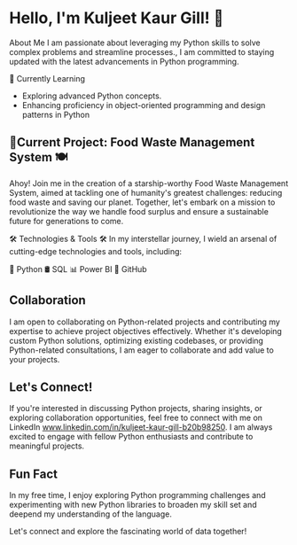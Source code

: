 # Hello, I'm Kuljeet Kaur Gill! 👋

About Me
I am passionate about leveraging my Python skills to solve complex problems and streamline processes., I am committed to staying updated with the latest advancements in Python programming.

 🌱 Currently Learning
- Exploring advanced Python concepts.
- Enhancing proficiency in object-oriented programming and design patterns in Python

## 💼Current Project: Food Waste Management System 🍽️
Ahoy! Join me in the creation of a starship-worthy Food Waste Management System, aimed at tackling one of humanity's greatest challenges: reducing food waste and saving our planet. Together, let's embark on a mission to revolutionize the way we handle food surplus and ensure a sustainable future for generations to come.

🛠️ Technologies & Tools 🛠️
In my interstellar journey, I wield an arsenal of cutting-edge technologies and tools, including:

🐍 Python
🛢️ SQL
📊 Power BI
🚀 GitHub

## Collaboration
I am open to collaborating on Python-related projects and contributing my expertise to achieve project objectives effectively. Whether it's developing custom Python solutions, optimizing existing codebases, or providing Python-related consultations, I am eager to collaborate and add value to your projects.

## Let's Connect!
If you're interested in discussing Python projects, sharing insights, or exploring collaboration opportunities, feel free to connect with me on LinkedIn www.linkedin.com/in/kuljeet-kaur-gill-b20b98250. I am always excited to engage with fellow Python enthusiasts and contribute to meaningful projects.

## Fun Fact
In my free time, I enjoy exploring Python programming challenges and experimenting with new Python libraries to broaden my skill set and deepend my understanding of the language.

Let's connect and explore the fascinating world of data together!
